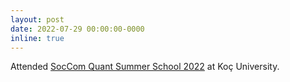 ```yaml
---
layout: post
date: 2022-07-29 00:00:00-0000
inline: true
---
```


Attended [SocCom Quant Summer School 2022](https://socialcomquant.ku.edu.tr/summer-school-2022/) at Koç University.